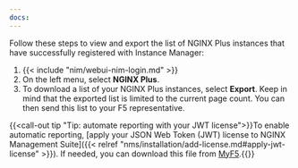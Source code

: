 ```yaml
---
docs:
---
```


Follow these steps to view and export the list of NGINX Plus instances that have successfully registered with Instance Manager:

1. {{< include "nim/webui-nim-login.md" >}}
1. On the left menu, select **NGINX Plus**.
1. To download a list of your NGINX Plus instances, select **Export**. Keep in mind that the exported list is limited to the current page count. You can then send this list to your F5 representative. 

{{<call-out tip "Tip: automate reporting with your JWT license">}}To enable automatic reporting, [apply your JSON Web Token (JWT) license to NGINX Management Suite]({{< relref "nms/installation/add-license.md#apply-jwt-license" >}}). If needed, you can download this file from [MyF5](https://account.f5.com/myf5).{{</call-out>}}


